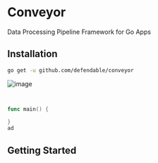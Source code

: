 # Conveyor
Data Processing Pipeline Framework for Go Apps


## Installation
```bash
go get -u github.com/defendable/conveyor
```

![image](https://raw.githubusercontent.com/defendable/conveyor/features/readme/docs/images/multistage.png)

```go


func main() {

}
ad
```


## Getting Started
```go

```
